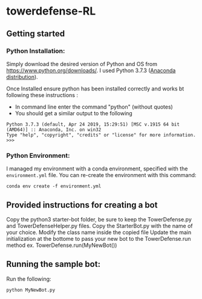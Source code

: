 # towerdefense-RL

## Getting started

### Python Installation:

Simply download the desired version of Python and OS from https://www.python.org/downloads/. I used Python 3.7.3 ([Anaconda distribution](https://www.anaconda.com/distribution/)).
	
Once Installed ensure python has been installed correctly and works bt following these instructions :
- In command line enter the command "python" (without quotes)
- You should get a similar output to the following
```
Python 3.7.3 (default, Apr 24 2019, 15:29:51) [MSC v.1915 64 bit (AMD64)] :: Anaconda, Inc. on win32
Type "help", "copyright", "credits" or "license" for more information.
>>>
```			
		
### Python Environment:

I managed my environment with a conda environment, specified with the `environment.yml` file.
You can re-create the environment with this command:
```
conda env create -f environment.yml
```

## Provided instructions for creating a bot
 	
Copy the python3 starter-bot folder, be sure to keep the TowerDefense.py and TowerDefenseHelper.py files. 
Copy the StarterBot.py with the name of your choice. Modify the class name inside the copied file
Update the main initialization at the bottome to pass your new bot to the TowerDefense.run method
ex. TowerDefense.run(MyNewBot())

## Running the sample bot:

Run the following:
```
python MyNewBot.py
```
